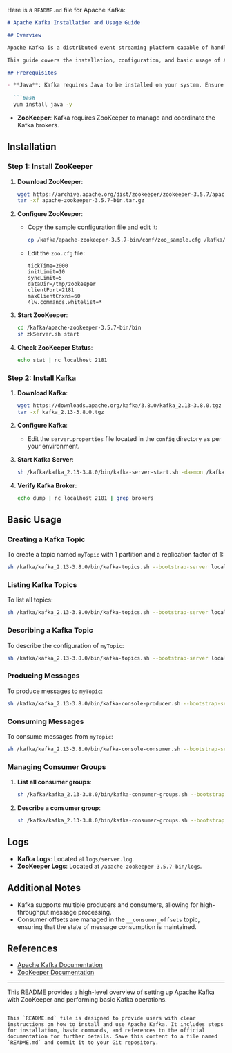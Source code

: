 Here is a `README.md` file for Apache Kafka:

```markdown
# Apache Kafka Installation and Usage Guide

## Overview

Apache Kafka is a distributed event streaming platform capable of handling trillions of events a day. It is used for building real-time data pipelines and streaming applications. Kafka is horizontally scalable, fault-tolerant, and offers high throughput.

This guide covers the installation, configuration, and basic usage of Apache Kafka, along with ZooKeeper, which is used to manage Kafka clusters.

## Prerequisites

- **Java**: Kafka requires Java to be installed on your system. Ensure that Java is installed and properly configured.
  
  ```bash
  yum install java -y
  ```

- **ZooKeeper**: Kafka requires ZooKeeper to manage and coordinate the Kafka brokers.

## Installation

### Step 1: Install ZooKeeper

1. **Download ZooKeeper**:
   ```bash
   wget https://archive.apache.org/dist/zookeeper/zookeeper-3.5.7/apache-zookeeper-3.5.7-bin.tar.gz
   tar -xf apache-zookeeper-3.5.7-bin.tar.gz
   ```

2. **Configure ZooKeeper**:
   - Copy the sample configuration file and edit it:
     ```bash
     cp /kafka/apache-zookeeper-3.5.7-bin/conf/zoo_sample.cfg /kafka/apache-zookeeper-3.5.7-bin/conf/zoo.cfg
     ```
   - Edit the `zoo.cfg` file:
     ```plaintext
     tickTime=2000
     initLimit=10
     syncLimit=5
     dataDir=/tmp/zookeeper
     clientPort=2181
     maxClientCnxns=60
     4lw.commands.whitelist=*
     ```

3. **Start ZooKeeper**:
   ```bash
   cd /kafka/apache-zookeeper-3.5.7-bin/bin
   sh zkServer.sh start
   ```

4. **Check ZooKeeper Status**:
   ```bash
   echo stat | nc localhost 2181
   ```

### Step 2: Install Kafka

1. **Download Kafka**:
   ```bash
   wget https://downloads.apache.org/kafka/3.8.0/kafka_2.13-3.8.0.tgz
   tar -xf kafka_2.13-3.8.0.tgz
   ```

2. **Configure Kafka**:
   - Edit the `server.properties` file located in the `config` directory as per your environment.

3. **Start Kafka Server**:
   ```bash
   sh /kafka/kafka_2.13-3.8.0/bin/kafka-server-start.sh -daemon /kafka/kafka_2.13-3.8.0/config/server.properties
   ```

4. **Verify Kafka Broker**:
   ```bash
   echo dump | nc localhost 2181 | grep brokers
   ```

## Basic Usage

### Creating a Kafka Topic

To create a topic named `myTopic` with 1 partition and a replication factor of 1:

```bash
sh /kafka/kafka_2.13-3.8.0/bin/kafka-topics.sh --bootstrap-server localhost:9092 --create --topic myTopic --partitions 1 --replication-factor 1
```

### Listing Kafka Topics

To list all topics:

```bash
sh /kafka/kafka_2.13-3.8.0/bin/kafka-topics.sh --bootstrap-server localhost:9092 --list
```

### Describing a Kafka Topic

To describe the configuration of `myTopic`:

```bash
sh /kafka/kafka_2.13-3.8.0/bin/kafka-topics.sh --bootstrap-server localhost:9092 --describe --topic myTopic
```

### Producing Messages

To produce messages to `myTopic`:

```bash
sh /kafka/kafka_2.13-3.8.0/bin/kafka-console-producer.sh --bootstrap-server localhost:9092 --topic myTopic
```

### Consuming Messages

To consume messages from `myTopic`:

```bash
sh /kafka/kafka_2.13-3.8.0/bin/kafka-console-consumer.sh --bootstrap-server localhost:9092 --topic myTopic --from-beginning
```

### Managing Consumer Groups

1. **List all consumer groups**:
   ```bash
   sh /kafka/kafka_2.13-3.8.0/bin/kafka-consumer-groups.sh --bootstrap-server localhost:9092 --list
   ```

2. **Describe a consumer group**:
   ```bash
   sh /kafka/kafka_2.13-3.8.0/bin/kafka-consumer-groups.sh --bootstrap-server localhost:9092 --describe --group console-consumer-28586
   ```

## Logs

- **Kafka Logs**: Located at `logs/server.log`.
- **ZooKeeper Logs**: Located at `/apache-zookeeper-3.5.7-bin/logs`.

## Additional Notes

- Kafka supports multiple producers and consumers, allowing for high-throughput message processing.
- Consumer offsets are managed in the `__consumer_offsets` topic, ensuring that the state of message consumption is maintained.

## References

- [Apache Kafka Documentation](https://kafka.apache.org/documentation/)
- [ZooKeeper Documentation](https://zookeeper.apache.org/doc/)

---

This README provides a high-level overview of setting up Apache Kafka with ZooKeeper and performing basic Kafka operations.
```

This `README.md` file is designed to provide users with clear instructions on how to install and use Apache Kafka. It includes steps for installation, basic commands, and references to the official documentation for further details. Save this content to a file named `README.md` and commit it to your Git repository.
